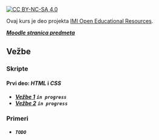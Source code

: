 [![CC BY-NC-SA 4.0][licence-shield]][licence]

Ovaj kurs je deo projekta [IMI Open Educational Resources](https://imioer.github.io).

[**_Moodle stranica predmeta_**](https://imi.pmf.kg.ac.rs/moodle/course/view.php?id=137)

## Vežbe

### Skripte

#### Prvi deo: _HTML_ i _CSS_
- [**_Vežbe 1_**](vezbe/01.md) **_`in progress`_**
- [**_Vežbe 2_**](vezbe/02.md) **_`in progress`_**

### Primeri
- **_`TODO`_**

[licence]: http://creativecommons.org/licenses/by-nc-sa/4.0/
[licence-shield]: https://img.shields.io/badge/License-CC%20BY--NC--SA%204.0-lightgrey.svg